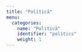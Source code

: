 ```yaml
---
title: "Politică"
menu:
  categories:
    name: "Politică"
    identifier: "politics"
    weight: 1
---
```


